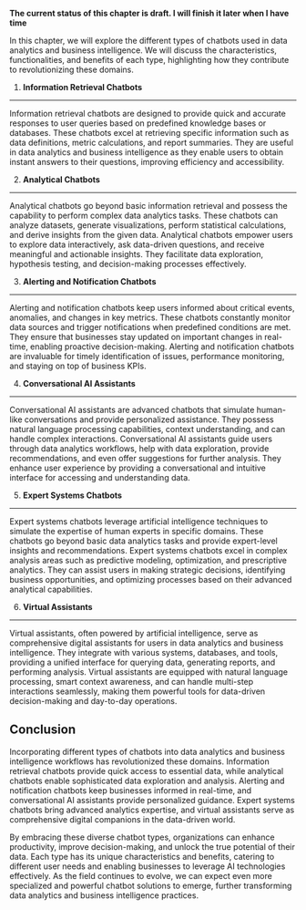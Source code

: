 **The current status of this chapter is draft. I will finish it later when I have time**

In this chapter, we will explore the different types of chatbots used in data analytics and business intelligence. We will discuss the characteristics, functionalities, and benefits of each type, highlighting how they contribute to revolutionizing these domains.

1. **Information Retrieval Chatbots**
-------------------------------------

Information retrieval chatbots are designed to provide quick and accurate responses to user queries based on predefined knowledge bases or databases. These chatbots excel at retrieving specific information such as data definitions, metric calculations, and report summaries. They are useful in data analytics and business intelligence as they enable users to obtain instant answers to their questions, improving efficiency and accessibility.

2. **Analytical Chatbots**
--------------------------

Analytical chatbots go beyond basic information retrieval and possess the capability to perform complex data analytics tasks. These chatbots can analyze datasets, generate visualizations, perform statistical calculations, and derive insights from the given data. Analytical chatbots empower users to explore data interactively, ask data-driven questions, and receive meaningful and actionable insights. They facilitate data exploration, hypothesis testing, and decision-making processes effectively.

3. **Alerting and Notification Chatbots**
-----------------------------------------

Alerting and notification chatbots keep users informed about critical events, anomalies, and changes in key metrics. These chatbots constantly monitor data sources and trigger notifications when predefined conditions are met. They ensure that businesses stay updated on important changes in real-time, enabling proactive decision-making. Alerting and notification chatbots are invaluable for timely identification of issues, performance monitoring, and staying on top of business KPIs.

4. **Conversational AI Assistants**
-----------------------------------

Conversational AI assistants are advanced chatbots that simulate human-like conversations and provide personalized assistance. They possess natural language processing capabilities, context understanding, and can handle complex interactions. Conversational AI assistants guide users through data analytics workflows, help with data exploration, provide recommendations, and even offer suggestions for further analysis. They enhance user experience by providing a conversational and intuitive interface for accessing and understanding data.

5. **Expert Systems Chatbots**
------------------------------

Expert systems chatbots leverage artificial intelligence techniques to simulate the expertise of human experts in specific domains. These chatbots go beyond basic data analytics tasks and provide expert-level insights and recommendations. Expert systems chatbots excel in complex analysis areas such as predictive modeling, optimization, and prescriptive analytics. They can assist users in making strategic decisions, identifying business opportunities, and optimizing processes based on their advanced analytical capabilities.

6. **Virtual Assistants**
-------------------------

Virtual assistants, often powered by artificial intelligence, serve as comprehensive digital assistants for users in data analytics and business intelligence. They integrate with various systems, databases, and tools, providing a unified interface for querying data, generating reports, and performing analysis. Virtual assistants are equipped with natural language processing, smart context awareness, and can handle multi-step interactions seamlessly, making them powerful tools for data-driven decision-making and day-to-day operations.

Conclusion
----------

Incorporating different types of chatbots into data analytics and business intelligence workflows has revolutionized these domains. Information retrieval chatbots provide quick access to essential data, while analytical chatbots enable sophisticated data exploration and analysis. Alerting and notification chatbots keep businesses informed in real-time, and conversational AI assistants provide personalized guidance. Expert systems chatbots bring advanced analytics expertise, and virtual assistants serve as comprehensive digital companions in the data-driven world.

By embracing these diverse chatbot types, organizations can enhance productivity, improve decision-making, and unlock the true potential of their data. Each type has its unique characteristics and benefits, catering to different user needs and enabling businesses to leverage AI technologies effectively. As the field continues to evolve, we can expect even more specialized and powerful chatbot solutions to emerge, further transforming data analytics and business intelligence practices.
